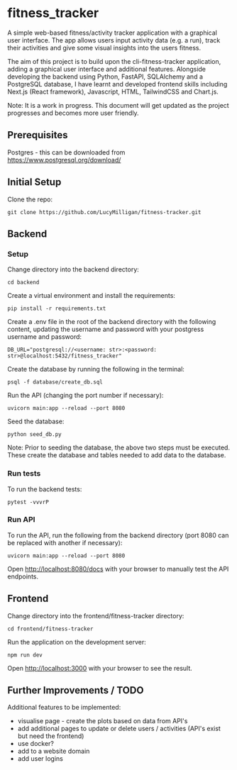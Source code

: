 # fitness_tracker

A simple web-based fitness/activity tracker application with a graphical user interface. The app allows users input activity data (e.g. a run), track their activities and give some visual insights into the users fitness.

The aim of this project is to build upon the cli-fitness-tracker application, adding a graphical user interface and additional features. Alongside developing the backend using Python, FastAPI, SQLAlchemy and a PostgreSQL database, I have learnt and developed frontend skills including Next.js (React framework), Javascript, HTML, TailwindCSS and Chart.js.

Note: It is a work in progress. This document will get updated as the project progresses and becomes more user friendly.


## Prerequisites

Postgres - this can be downloaded from https://www.postgresql.org/download/


## Initial Setup

Clone the repo: 

```git clone https://github.com/LucyMilligan/fitness-tracker.git```


## Backend 

### Setup

Change directory into the backend directory:

```cd backend```

Create a virtual environment and install the requirements:

```pip install -r requirements.txt```

Create a .env file in the root of the backend directory with the following content, updating the username and password with your postgress username and password:

```DB_URL="postgresql://<username: str>:<password: str>@localhost:5432/fitness_tracker"```

Create the database by running the following in the terminal:

```psql -f database/create_db.sql```

Run the API (changing the port number if necessary):

```uvicorn main:app --reload --port 8080```

Seed the database:

```python seed_db.py```

Note: Prior to seeding the database, the above two steps must be executed. These create the database and tables needed to add data to the database.

### Run tests

To run the backend tests:

```pytest -vvvrP```

### Run API

To run the API, run the following from the backend directory (port 8080 can be replaced with another if necessary):

```uvicorn main:app --reload --port 8080```

Open [http://localhost:8080/docs](http://localhost:8080/docs) with your browser to manually test the API endpoints.


## Frontend

Change directory into the frontend/fitness-tracker directory:

```cd frontend/fitness-tracker```

Run the application on the development server:

```npm run dev```

Open [http://localhost:3000](http://localhost:3000) with your browser to see the result.


## Further Improvements / TODO

Additional features to be implemented:
- visualise page - create the plots based on data from API's
- add additional pages to update or delete users / activities (API's exist but need the frontend)
- use docker?
- add to a website domain
- add user logins